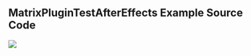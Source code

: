 MatrixPluginTestAfterEffects Example Source Code 
----------------------------------------------
<img src="https://market-resized.envatousercontent.com/previews/files/269052082/025_MatrixTitles.jpg?w=590&h=332&cf_fit=crop&crop=top&format=auto&q=85&s=7f0ccef4298080b7f0867f75701bed7ede9f9e08a505d59a99fd2650c1fd556a"/>
